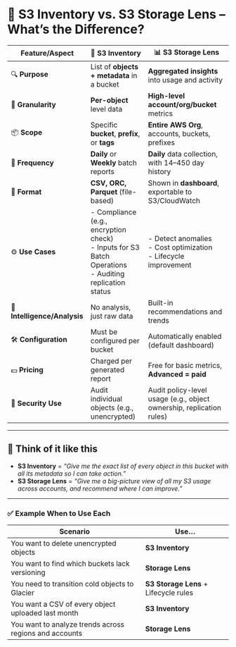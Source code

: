 # 🧭 **S3 Inventory vs. S3 Storage Lens – What’s the Difference?**

| Feature/Aspect               | 🧾 **S3 Inventory**                                                                                            | 📊 **S3 Storage Lens**                                                   |
| ---------------------------- | -------------------------------------------------------------------------------------------------------------- | ------------------------------------------------------------------------ |
| 🔍 **Purpose**               | List of **objects + metadata** in a bucket                                                                     | **Aggregated insights** into usage and activity                          |
| 🔬 **Granularity**           | **Per-object** level data                                                                                      | **High-level account/org/bucket** metrics                                |
| 📦 **Scope**                 | Specific **bucket**, **prefix**, or **tags**                                                                   | **Entire AWS Org**, accounts, buckets, prefixes                          |
| 📅 **Frequency**             | **Daily** or **Weekly** batch reports                                                                          | **Daily** data collection, with 14–450 day history                       |
| 📁 **Format**                | **CSV, ORC, Parquet** (file-based)                                                                             | Shown in **dashboard**, exportable to S3/CloudWatch                      |
| ⚙️ **Use Cases**             | - Compliance (e.g., encryption check) <br> - Inputs for S3 Batch Operations <br> - Auditing replication status | - Detect anomalies <br> - Cost optimization <br> - Lifecycle improvement |
| 🧠 **Intelligence/Analysis** | No analysis, just raw data                                                                                     | Built-in recommendations and trends                                      |
| 🛠️ **Configuration**         | Must be configured per bucket                                                                                  | Automatically enabled (default dashboard)                                |
| 💵 **Pricing**               | Charged per generated report                                                                                   | Free for basic metrics, **Advanced = paid**                              |
| 🔐 **Security Use**          | Audit individual objects (e.g., unencrypted)                                                                   | Audit policy-level usage (e.g., object ownership, replication rules)     |

---

## 🧠 Think of it like this

- **S3 Inventory** = _“Give me the exact list of every object in this bucket with all its metadata so I can take action.”_
- **S3 Storage Lens** = _“Give me a big-picture view of all my S3 usage across accounts, and recommend where I can improve.”_

---

### ✅ Example When to Use Each

| Scenario                                               | Use…                                  |
| ------------------------------------------------------ | ------------------------------------- |
| You want to delete unencrypted objects                 | **S3 Inventory**                      |
| You want to find which buckets lack versioning         | **Storage Lens**                      |
| You need to transition cold objects to Glacier         | **S3 Storage Lens** + Lifecycle rules |
| You want a CSV of every object uploaded last month     | **S3 Inventory**                      |
| You want to analyze trends across regions and accounts | **Storage Lens**                      |
